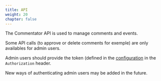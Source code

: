 ```yaml
---
title: API
weight: 20
chapter: false
---
```


The Commentator API is used to manage comments and events.

Some API calls (to approve or delete comments for exemple) are only availables for admin users.

Admin users should provide the token (defined in the [configuration](/howto/configuration/) in the `Authorization` header.

New ways of authenticating admin users may be added in the future.
